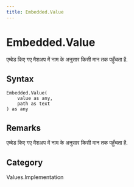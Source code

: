 ```yaml
---
title: Embedded.Value
---
```


# Embedded.Value


एम्बेड किए गए मैशअप में नाम के अनुसार किसी मान तक पहुँचता है.


## Syntax

```powerquery
Embedded.Value(
    value as any,
    path as text
) as any
```


## Remarks

एम्बेड किए गए मैशअप में नाम के अनुसार किसी मान तक पहुँचता है.



## Category
Values.Implementation

